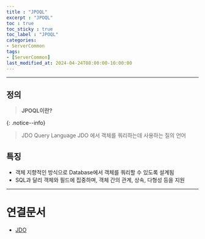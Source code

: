 ```yaml
---
title : "JPOQL"
excerpt : "JPOQL"
toc : true
toc_sticky : true
toc_label : "JPOQL"
categories:
- ServerCommon
tags:
- [ServerCommon]
last_modified_at: 2024-04-24T08:00:00-10:00:00
---
```

  
---
  
##  정의
 > **JPOQL이란?**  
> 
{: .notice--info}  
 > JDO Query Language
 > JDO 에서 객체를 쿼리하는데 사용하는 질의 언어
  
## 특징
- 객체 지향적인 방식으로 Database에서 객체를 쿼리할 수 있도록 설계됨
- SQL과 달리 객체와 필드에 집중하며, 객체 간의 관계, 상속, 다형성 등을 지원

---
  
# 연결문서
- [JDO](../../servercommon/servercommon-JDO)